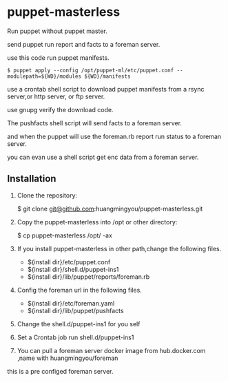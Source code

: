 puppet-masterless
=================

Run puppet without puppet master. 

send puppet run report and facts to a foreman server.

use  this code run puppet manifests.

	$ puppet apply --config /opt/puppet-ml/etc/puppet.conf --modulepath=${WD}/modules ${WD}/manifests

use a crontab shell script to download puppet manifests from a rsync server,or http server, or ftp server.

use gnupg verify the download code.

The pushfacts shell script will send facts to a foreman server.

and when the puppet will use the foreman.rb report run status to a foreman server.

you can evan use a shell script get enc data from a foreman server. 






Installation
------------

1. Clone the repository:

	$ git clone git@github.com:huangmingyou/puppet-masterless.git

2. Copy the puppet-masterless into /opt or other directory:

	$ cp puppet-masterless /opt/ -ax

3. If you install puppet-masterless in other path,change the following files.
	
	* ${install dir}/etc/puppet.conf  
	* ${install dir}/shell.d/puppet-ins1
	* ${install dir}/lib/puppet/reports/foreman.rb
	

4. Config the foreman url in the following files.

	* ${install dir}/etc/foreman.yaml
	* ${install dir}/lib/puppet/pushfacts

5. Change the shell.d/puppet-ins1 for you self
6. Set a Crontab job run shell.d/puppet-ins1
7. You can pull a foreman server docker image from hub.docker.com ,name with huangmingyou/foreman

this is a pre configed foreman server.

